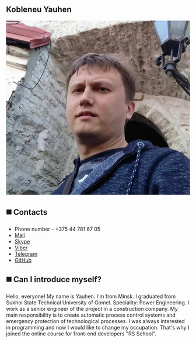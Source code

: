 ## Kobleneu Yauhen
![Yauhen Kobleneu](./setsImg/myFoto.jpg)
## 	◼️ Contacts
* Phone number - +375 44 781 67 05
* [Mail](koblenev88@mail.ru)
* [Skype](https://skype:xtcnz181988)
* [Viber](https://viber://chat?number=%2B375447816705)
* [Telegram](https://t.me/Xtcnz181988)
* [GitHub](https://github.com/Xtcnz181988)
## ◼️ Can I introduce myself? 
Hello, everyone! My name is Yauhen. I'm from Minsk. I graduated from Sukhoi State Technical University of Gomel. Speciality: Power Engineering. I work as a senior engineer of the project in a construction company. My main responsibility is to create automatic process control systems and emergency protection of technological processes. I was always interested in programming and now I would like to change my occupation. That's why I joined the online course for front-end developers "RS School". 